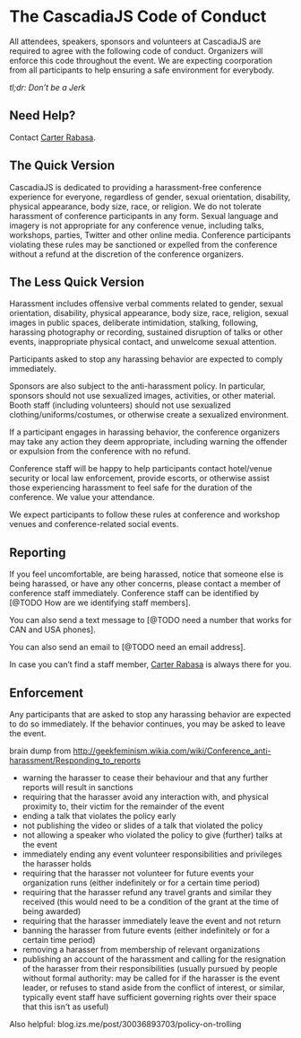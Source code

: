 # The CascadiaJS Code of Conduct

All attendees, speakers, sponsors and volunteers at CascadiaJS are required to agree with the following code of conduct. Organizers will enforce this code throughout the event. We are expecting coorporation from all participants to help ensuring a safe environment for everybody.

*tl;dr: Don’t be a Jerk*

## Need Help?
Contact [Carter Rabasa](http://twitter.com/crtr0).

## The Quick Version

CascadiaJS is dedicated to providing a harassment-free conference experience for everyone, regardless of gender, sexual orientation, disability, physical appearance, body size, race, or religion. We do not tolerate harassment of conference participants in any form. Sexual language and imagery is not appropriate for any conference venue, including talks, workshops, parties, Twitter and other online media. Conference participants violating these rules may be sanctioned or expelled from the conference without a refund at the discretion of the conference organizers.

## The Less Quick Version

Harassment includes offensive verbal comments related to gender, sexual orientation, disability, physical appearance, body size, race, religion, sexual images in public spaces, deliberate intimidation, stalking, following, harassing photography or recording, sustained disruption of talks or other events, inappropriate physical contact, and unwelcome sexual attention.

Participants asked to stop any harassing behavior are expected to comply immediately.

Sponsors are also subject to the anti-harassment policy. In particular, sponsors should not use sexualized images, activities, or other material. Booth staff (including volunteers) should not use sexualized clothing/uniforms/costumes, or otherwise create a sexualized environment.

If a participant engages in harassing behavior, the conference organizers may take any action they deem appropriate, including warning the offender or expulsion from the conference with no refund.

Conference staff will be happy to help participants contact hotel/venue security or local law enforcement, provide escorts, or otherwise assist those experiencing harassment to feel safe for the duration of the conference. We value your attendance.

We expect participants to follow these rules at conference and workshop venues and conference-related social events.

## Reporting

If you feel uncomfortable, are being harassed, notice that someone else is being harassed, or have any other concerns, please contact a member of conference staff immediately. Conference staff can be identified by [@TODO How are we identifying staff members].

You can also send a text message to [@TODO need a number that works for CAN and USA phones].

You can also send an email to [@TODO need an email address].

In case you can’t find a staff member, [Carter Rabasa](http://twitter.com/crtr0) is always there for you.

## Enforcement

Any participants that are asked to stop any harassing behavior are expected to do so immediately. If the behavior continues, you may be asked to leave the event.

brain dump from <http://geekfeminism.wikia.com/wiki/Conference_anti-harassment/Responding_to_reports>

 * warning the harasser to cease their behaviour and that any further reports will result in sanctions
 * requiring that the harasser avoid any interaction with, and physical proximity to, their victim for the remainder of the event
 * ending a talk that violates the policy early
 * not publishing the video or slides of a talk that violated the policy
 * not allowing a speaker who violated the policy to give (further) talks at the event
 * immediately ending any event volunteer responsibilities and privileges the harasser holds
 * requiring that the harasser not volunteer for future events your organization runs (either indefinitely or for a certain time period)
 * requiring that the harasser refund any travel grants and similar they received (this would need to be a condition of the grant at the time of being awarded)
 * requiring that the harasser immediately leave the event and not return
 * banning the harasser from future events (either indefinitely or for a certain time period)
 * removing a harasser from membership of relevant organizations
 * publishing an account of the harassment and calling for the resignation of the harasser from their responsibilities (usually pursued by people without formal authority: may be called for if the harasser is the event leader, or refuses to stand aside from the conflict of interest, or similar, typically event staff have sufficient governing rights over their space that this isn't as useful) 

Also helpful: blog.izs.me/post/30036893703/policy-on-trolling
